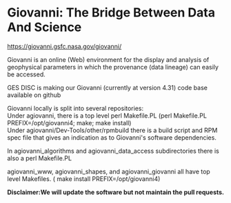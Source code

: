 # Giovanni:     The Bridge Between Data And Science 
https://giovanni.gsfc.nasa.gov/giovanni/

Giovanni is an online (Web) environment for the display and analysis of geophysical parameters in which the provenance (data lineage) can easily be accessed. 

GES DISC is making our Giovanni (currently at version 4.31)  code base available on github

Giovanni locally is split into several repositories:
<br/>Under agiovanni, there is a top level perl Makefile.PL (perl Makefile.PL PREFIX=/opt/giovanni4; make; make install)
<br/>Under agiovanni/Dev-Tools/other/rpmbuild there is a build script and RPM spec file that gives an  indication as to
Giovanni's software dependencies.

In agiovanni_algorithms and agiovanni_data_access subdirectories there is also a perl Makefile.PL

agiovanni_www, agiovanni_shapes, and agiovanni_giovanni all have  top level Makefiles. ( make install PREFIX=/opt/giovanni4)


<b>Disclaimer:We will update the software but not maintain the pull requests.</b>





